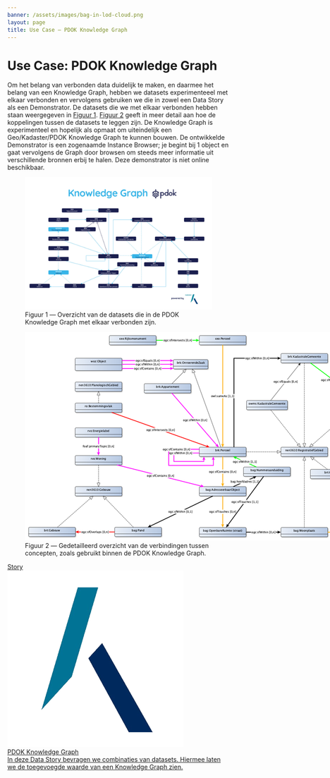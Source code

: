 ```yaml
---
banner: /assets/images/bag-in-lod-cloud.png
layout: page
title: Use Case ― PDOK Knowledge Graph
---
```

# Use Case: PDOK Knowledge Graph

Om het belang van verbonden data duidelijk te maken, en daarmee het belang van een Knowledge Graph, hebben we datasets experimenteeel met elkaar verbonden en vervolgens gebruiken we die in zowel een Data Story als een Demonstrator.  De datasets die we met elkaar verbonden hebben staan weergegeven in [Figuur 1](#figuur-1).  [Figuur 2](#figuur-2) geeft in meer detail aan hoe de koppelingen tussen de datasets te leggen zijn.  De Knowledge Graph is experimenteel en hopelijk als opmaat om uiteindelijk een Geo/Kadaster/PDOK Knowledge Graph te kunnen bouwen.  De ontwikkelde Demonstrator is een zogenaamde Instance Browser; je begint bij 1 object en gaat vervolgens de Graph door browsen om steeds meer informatie uit verschillende bronnen erbij te halen. Deze demonstrator is niet online beschikbaar.

<figure id="figuur-1">
  <a href="/assets/images/pdok-kg-simplified.jpg">
    <img src="/assets/images/pdok-kg-simplified.jpg" alt="Knowledge graph PDOK">
  </a>
  <figcaption>
    Figuur 1 ― Overzicht van de datasets die in de PDOK Knowledge Graph met elkaar verbonden zijn.
  </figcaption>
</figure>

<figure id="figuur-2">
  <div style="width:2000px">
    <img src="/assets/images/pdok-kg.png" usemap="#imgmap" alt="Knowledge graph PDOK">
      <map name="imgmap">
        <area shape="rect" coords="745.00583657587532,661.67295622079258,945.0058365758753,701.6729562207926">
        <area shape="rect" coords="934.67615313923737,577.31595232974208,1134.6761531392374,617.3159523297421">
        <area shape="rect" coords="745.00583657587537,836.57567995620148,945.0058365758754,876.5756799562015">
        <area shape="rect" coords="383.06225680933847,835.62820913908048,583.0622568093385,875.6282091390805">
        <area shape="rect" coords="1093.77042801556407,836.57567995620148,1293.770428015564,876.5756799562015">
        <area shape="rect" coords="1712.67898832684837,277.00174999511174,1912.6789883268484,317.00174999511177">
        <area shape="rect" coords="509.51912285161234,221.05775961519658,709.5191228516123,261.0577596151966">
        <area shape="rect" coords="1339.85408560311287,277.00174999511174,1539.854085603113,317.00174999511177">
        <area shape="rect" coords="1093.77042801556397,91.79357878888607,1293.770428015564,131.79357878888607">
        <area shape="rect" coords="634.47460062960707,118.02887980759829,782.3740981170442,158.0288798075983">
        <area shape="rect" coords="745.00583657587537,492.95894843869153,945.0058365758754,532.9589484386916">
        <area shape="rect" coords="15,835.62820913908058,215,875.6282091390806">
        <area shape="rect" coords="1219.85408560311287,587.86945427526748,1419.854085603113,627.8694542752675">
        <area shape="rect" coords="1624.71984435797677,836.57567995620148,1824.7198443579769,876.5756799562015">
        <area shape="rect" coords="1624.71984435797677,543.26634143480081,1824.7198443579769,583.2663414348008">
        <area shape="rect" coords="1624.71984435797677,689.92101069550118,1824.7198443579769,729.9210106955012">
        <area shape="rect" coords="745.00583657587537,15,945.0058365758754,55">
        <area shape="rect" coords="360.30738321960007,15,560.3073832196001,55">
        <area shape="rect" coords="213.81128404669255,661.67295622079258,413.81128404669255,701.6729562207926">
        <area shape="rect" coords="213.81128404669255,214.055684551160458,413.81128404669255,254.05568455116045">
        <area shape="rect" coords="1093.77042801556397,492.95894843869153,1293.770428015564,532.9589484386916">
        <area shape="rect" coords="1712.67898832684837,91.79357878888607,1912.6789883268484,131.79357878888607">
        <area shape="rect" coords="947.21886670707657,292.37626361378881,1122.1334395713982,332.3762636137888">
        <area shape="rect" coords="213.81128404669255,303.58248929472262,413.81128404669255,343.5824892947226">
        <area shape="rect" coords="213.81128404669255,409.27176739729785,413.81128404669255,449.2717673972978">
        <area shape="rect" coords="213.81128404669255,528.34298437713848,413.81128404669255,568.3429843771385">
        <area shape="rect" coords="213.81128404669258,111.52887980759829,413.81128404669255,164.5288798075983">
      </map>
    </div>
  </a>
  <figcaption>
    Figuur 2 ― Gedetailleerd overzicht van de verbindingen tussen concepten, zoals gebruikt binnen de PDOK Knowledge Graph.
  </figcaption>
</figure>

<div class="cards-wrapper">
  <a href="/stories/pdok-knowledge-graph/">
    <div class="card">
      <div class="card-type">Story</div>
      <img class="card-image" src="/assets/images/kadaster-logo.png" alt="Kadaster logo">
      <div class="card-title">PDOK Knowledge Graph</div>
      <div class="card-description">In deze Data Story bevragen we combinaties van datasets.  Hiermee laten we de toegevoegde waarde van een Knowledge Graph zien.</div>
    </div>
  </a>
</div>
